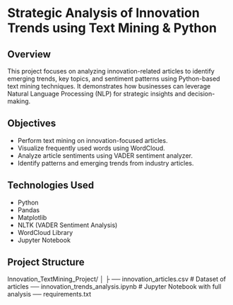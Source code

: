 # Strategic Analysis of Innovation Trends using Text Mining & Python

## Overview
This project focuses on analyzing innovation-related articles to identify emerging trends, key topics, and sentiment patterns using Python-based text mining techniques. It demonstrates how businesses can leverage Natural Language Processing (NLP) for strategic insights and decision-making.

## Objectives
- Perform text mining on innovation-focused articles.
- Visualize frequently used words using WordCloud.
- Analyze article sentiments using VADER sentiment analyzer.
- Identify patterns and emerging trends from industry articles.

## Technologies Used
- Python
- Pandas
- Matplotlib
- NLTK (VADER Sentiment Analysis)
- WordCloud Library
- Jupyter Notebook

## Project Structure
Innovation_TextMining_Project/ │ ├
  ── innovation_articles.csv # Dataset of articles
  ── innovation_trends_analysis.ipynb # Jupyter Notebook with full analysis
  ── requirements.txt
